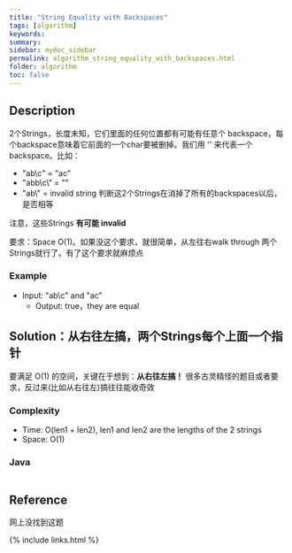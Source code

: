 ```yaml
---
title: "String Equality with Backspaces"
tags: [algorithm]
keywords:
summary:
sidebar: mydoc_sidebar
permalink: algorithm_string_equality_with_backspaces.html
folder: algorithm
toc: false
---
```


## Description
2个Strings，长度未知，它们里面的任何位置都有可能有任意个 backspace，每个backspace意味着它前面的一个char要被删掉。我们用 '\' 来代表一个backspace。比如：
* "ab\c" = "ac"
* "abb\c\\\" = ""
* "ab\\\" = invalid string
判断这2个Strings在消掉了所有的backspaces以后，是否相等

注意，这些Strings **有可能 invalid**

要求：Space O(1)。如果没这个要求，就很简单，从左往右walk through 两个Strings就行了。有了这个要求就麻烦点

### Example
* Input: "ab\c" and "ac"
  * Output: true，they are equal

## Solution：从右往左搞，两个Strings每个上面一个指针
要满足 O(1) 的空间，关键在于想到：**从右往左搞！** 很多古灵精怪的题目或者要求，反过来(比如从右往左)搞往往能收奇效

### Complexity
* Time: O(len1 + len2), len1 and len2 are the lengths of the 2 strings
* Space: O(1)

### Java
```java

```

## Reference
网上没找到这题

{% include links.html %}
